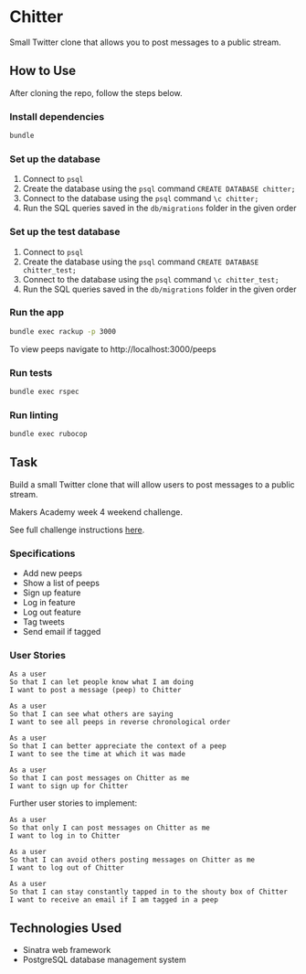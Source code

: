 # Chitter

Small Twitter clone that allows you to post messages to a public stream.

## How to Use

After cloning the repo, follow the steps below.

### Install dependencies

```sh
bundle
```

### Set up the database

1. Connect to `psql`
2. Create the database using the `psql` command `CREATE DATABASE chitter;`
3. Connect to the database using the `psql` command `\c chitter;`
4. Run the SQL queries saved in the `db/migrations` folder in the given order

### Set up the test database

1. Connect to `psql`
2. Create the database using the `psql` command `CREATE DATABASE chitter_test;`
3. Connect to the database using the `psql` command `\c chitter_test;`
4. Run the SQL queries saved in the `db/migrations` folder in the given order

### Run the app

```sh
bundle exec rackup -p 3000
```

To view peeps navigate to http://localhost:3000/peeps

### Run tests

```sh
bundle exec rspec
```

### Run linting

```sh
bundle exec rubocop
```

## Task

Build a small Twitter clone that will allow users to post messages to a public stream.

Makers Academy week 4 weekend challenge.

See full challenge instructions [here](https://github.com/makersacademy/chitter-challenge).

### Specifications

- Add new peeps
- Show a list of peeps
- Sign up feature
- Log in feature
- Log out feature
- Tag tweets
- Send email if tagged

### User Stories

```
As a user
So that I can let people know what I am doing
I want to post a message (peep) to Chitter

As a user
So that I can see what others are saying
I want to see all peeps in reverse chronological order

As a user
So that I can better appreciate the context of a peep
I want to see the time at which it was made

As a user
So that I can post messages on Chitter as me
I want to sign up for Chitter
```

Further user stories to implement:

```
As a user
So that only I can post messages on Chitter as me
I want to log in to Chitter

As a user
So that I can avoid others posting messages on Chitter as me
I want to log out of Chitter

As a user
So that I can stay constantly tapped in to the shouty box of Chitter
I want to receive an email if I am tagged in a peep
```

## Technologies Used

- Sinatra web framework
- PostgreSQL database management system
